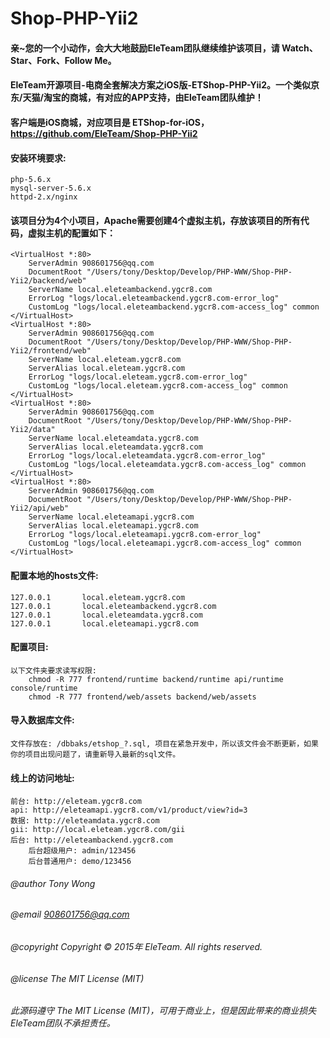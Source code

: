 # Shop-PHP-Yii2

#### 亲~您的一个小动作，会大大地鼓励EleTeam团队继续维护该项目，请 Watch、Star、Fork、Follow Me。

#### EleTeam开源项目-电商全套解决方案之iOS版-ETShop-PHP-Yii2。一个类似京东/天猫/淘宝的商城，有对应的APP支持，由EleTeam团队维护！
#### 客户端是iOS商城，对应项目是 ETShop-for-iOS，https://github.com/EleTeam/Shop-PHP-Yii2

#### 安装环境要求:
    php-5.6.x
    mysql-server-5.6.x
    httpd-2.x/nginx
    
#### 该项目分为4个小项目，Apache需要创建4个虚拟主机，存放该项目的所有代码，虚拟主机的配置如下：
    <VirtualHost *:80>
        ServerAdmin 908601756@qq.com
        DocumentRoot "/Users/tony/Desktop/Develop/PHP-WWW/Shop-PHP-Yii2/backend/web"
        ServerName local.eleteambackend.ygcr8.com
        ErrorLog "logs/local.eleteambackend.ygcr8.com-error_log"
        CustomLog "logs/local.eleteambackend.ygcr8.com-access_log" common
    </VirtualHost>
    <VirtualHost *:80>
        ServerAdmin 908601756@qq.com
        DocumentRoot "/Users/tony/Desktop/Develop/PHP-WWW/Shop-PHP-Yii2/frontend/web"
        ServerName local.eleteam.ygcr8.com
        ServerAlias local.eleteam.ygcr8.com
        ErrorLog "logs/local.eleteam.ygcr8.com-error_log"
        CustomLog "logs/local.eleteam.ygcr8.com-access_log" common
    </VirtualHost>
    <VirtualHost *:80>
        ServerAdmin 908601756@qq.com
        DocumentRoot "/Users/tony/Desktop/Develop/PHP-WWW/Shop-PHP-Yii2/data"
        ServerName local.eleteamdata.ygcr8.com
        ServerAlias local.eleteamdata.ygcr8.com
        ErrorLog "logs/local.eleteamdata.ygcr8.com-error_log"
        CustomLog "logs/local.eleteamdata.ygcr8.com-access_log" common
    </VirtualHost>
    <VirtualHost *:80>
        ServerAdmin 908601756@qq.com
        DocumentRoot "/Users/tony/Desktop/Develop/PHP-WWW/Shop-PHP-Yii2/api/web"
        ServerName local.eleteamapi.ygcr8.com
        ServerAlias local.eleteamapi.ygcr8.com
        ErrorLog "logs/local.eleteamapi.ygcr8.com-error_log"
        CustomLog "logs/local.eleteamapi.ygcr8.com-access_log" common
    </VirtualHost>

#### 配置本地的hosts文件:
    127.0.0.1       local.eleteam.ygcr8.com
    127.0.0.1       local.eleteambackend.ygcr8.com
    127.0.0.1       local.eleteamdata.ygcr8.com
    127.0.0.1       local.eleteamapi.ygcr8.com
    
#### 配置项目:
    以下文件夹要求读写权限:
        chmod -R 777 frontend/runtime backend/runtime api/runtime console/runtime
        chmod -R 777 frontend/web/assets backend/web/assets

#### 导入数据库文件:
    文件存放在: /dbbaks/etshop_?.sql, 项目在紧急开发中，所以该文件会不断更新，如果你的项目出现问题了，请重新导入最新的sql文件。

#### 线上的访问地址:
    前台: http://eleteam.ygcr8.com
    api: http://eleteamapi.ygcr8.com/v1/product/view?id=3
    数据: http://eleteamdata.ygcr8.com
    gii: http://local.eleteam.ygcr8.com/gii
    后台: http://eleteambackend.ygcr8.com
        后台超级用户: admin/123456
        后台普通用户: demo/123456

###### @author Tony Wong
###### @email 908601756@qq.com
###### @copyright Copyright © 2015年 EleTeam. All rights reserved.
###### @license The MIT License (MIT)

###### 此源码遵守 The MIT License (MIT)，可用于商业上，但是因此带来的商业损失EleTeam团队不承担责任。
